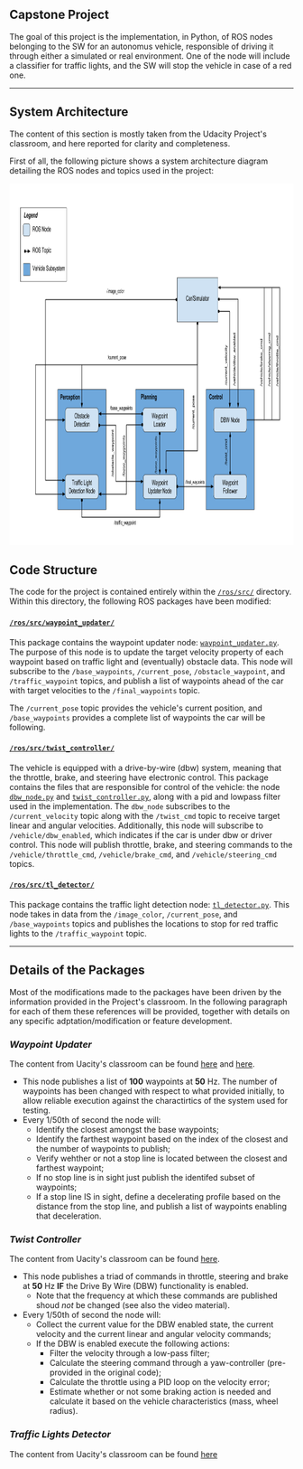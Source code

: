 ## Capstone Project
The goal of this project is the implementation, in Python, of ROS nodes belonging to the SW for an autonomus vehicle, responsible of driving it through either a simulated or real environment. One of the node will include a classifier for traffic lights, and the SW will stop the vehicle in case of a red one. 

---
## System Architecture
The content of this section is mostly taken from the Udacity Project's classroom, and here reported for clarity and completeness.

First of all, the following picture shows a system architecture diagram detailing the ROS nodes and topics used in the project:


<p align="center">
  <img width="1200" height="640" src="./imgs/SystemArch.png">
</p>

## Code Structure
The code for the project is contained entirely within the [`/ros/src/`](./ros/src) directory. Within this directory, the following ROS packages have been modified:

#### [`/ros/src/waypoint_updater/`](./ros/src/waypoint_updater)
This package contains the waypoint updater node: [`waypoint_updater.py`](./ros/src/waypoint_updater/waypoynt_updater.py). The purpose of this node is to update the target velocity property of each waypoint based on traffic light and (eventually) obstacle data. This node will subscribe to the `/base_waypoints`, `/current_pose`, `/obstacle_waypoint`, and `/traffic_waypoint` topics, and publish a list of waypoints ahead of the car with target velocities to the `/final_waypoints` topic.

The `/current_pose` topic provides the vehicle's current position, and `/base_waypoints` provides a complete list of waypoints the car will be following.

#### [`/ros/src/twist_controller/`](./ros/src/twist_controller)
The vehicle is equipped with a drive-by-wire (dbw) system, meaning that the throttle, brake, and steering have electronic control. This package contains the files that are responsible for control of the vehicle: the node [`dbw_node.py`](./ros/src/twist_controller/dbw_node.py) and [`twist_controller.py`](./ros/src/twist_controller/twist_controller.py), along with a pid and lowpass filter used in the implementation. The `dbw_node` subscribes to the `/current_velocity` topic along with the `/twist_cmd` topic to receive target linear and angular velocities. Additionally, this node will subscribe to `/vehicle/dbw_enabled`, which indicates if the car is under dbw or driver control. This node will publish throttle, brake, and steering commands to the `/vehicle/throttle_cmd`, `/vehicle/brake_cmd`, and `/vehicle/steering_cmd` topics.

#### [`/ros/src/tl_detector/`](./ros/src/tl_detector)
This package contains the traffic light detection node: [`tl_detector.py`](./ros/src/tl_detector/tl_detector.py). This node takes in data from the `/image_color`, `/current_pose`, and `/base_waypoints` topics and publishes the locations to stop for red traffic lights to the `/traffic_waypoint` topic.

---
## Details of the Packages

Most of the modifications made to the packages have been driven by the information provided in the Project's classroom. In the following paragraph for each of them these references will be provided, together with details on any specific adptation/modification or feature development.

### _Waypoint Updater_
The content from Uacity's classroom can be found [here](https://www.youtube.com/watch?time_continue=1&v=6GIFyUzhaQo&feature=emb_logo) and [here](https://www.youtube.com/watch?v=2tDrj8KjIL4&feature=emb_logo).

* This node publishes a list of **100** waypoints at **50** Hz. The number of waypoints has been changed with respect to what provided initially, to allow reliable execution against the charactirtics of the system used for testing.
* Every 1/50th of second the node will:
  * Identify the closest amongst the base waypoints;
  * Identify the farthest waypoint based on the index of the closest and the number of waypoints to publish;
  * Verify wehther or not a stop line is located between the closest and farthest waypoint;
  * If no stop line is in sight just publish the identifed subset of waypoints;
  * If a stop line IS in sight, define a decelerating profile based on the distance from the stop line, and publish a list of waypoints enabling that deceleration.

### _Twist Controller_
The content from Uacity's classroom can be found [here](https://www.youtube.com/watch?v=kdfXo6atphY&feature=emb_logo).

* This node publishes a triad of commands in throttle, steering and brake at **50** Hz **IF** the Drive By Wire (DBW) functionality is enabled. 
  * Note that the frequency at which these commands are published shoud _not_ be changed (see also the video material).
* Every 1/50th of second the node will:
  * Collect the current value for the DBW enabled state, the current velocity and the current linear and angular velocity commands;
  * If the DBW is enabled execute the following actions:
    * Filter the velocity through a low-pass filter;
    * Calculate the steering command through a yaw-controller (pre-provided in the original code);
    * Calculate the throttle using a PID loop on the velocity error;
    * Estimate whether or not some braking action is needed and calculate it based on the vehicle characteristics (mass, wheel radius).

### _Traffic Lights Detector_
The content from Uacity's classroom can be found [here](https://www.youtube.com/watch?v=oTfArPhstQU&feature=emb_logo)
